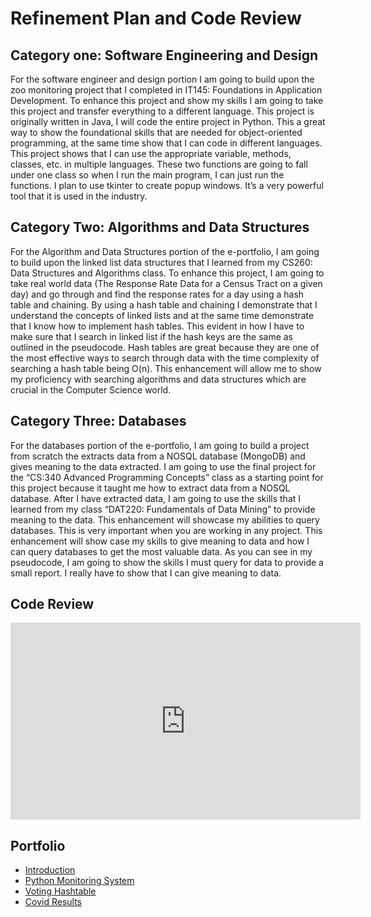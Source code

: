 # Refinement Plan and Code Review

## Category one: Software Engineering and Design

For the software engineer and design portion I am going to build upon the zoo monitoring project that I completed in IT145: Foundations in Application Development. To enhance this project and show my skills I am going to take this project and transfer everything to a different language. This project is originally written in Java, I will code the entire project in Python. This a great way to show the foundational skills that are needed for object-oriented programming, at the same time show that I can code in different languages. This project shows that I can use the appropriate variable, methods, classes, etc. in multiple languages. These two functions are going to fall under one class so when I run the main program, I can just run the functions. I plan to use tkinter to create popup windows. It’s a very powerful tool that it is used in the industry.

## Category Two: Algorithms and Data Structures

For the Algorithm and Data Structures portion of the e-portfolio, I am going to build upon the linked list data structures that I learned from my CS260: Data Structures and Algorithms class. To enhance this project, I am going to take real world data (The Response Rate Data for a Census Tract on a given day) and go through and find the response rates for a day using a hash table and chaining. By using a hash table and chaining I demonstrate that I understand the concepts of linked lists and at the same time demonstrate that I know how to implement hash tables. This evident in how I have to make sure that I search in linked list if the hash keys are the same as outlined in the pseudocode. Hash tables are great because they are one of the most effective ways to search through data with the time complexity of searching a hash table being O(n). This enhancement will allow me to show my proficiency with searching algorithms and data structures which are crucial in the Computer Science world. 

## Category Three: Databases
For the databases portion of the e-portfolio, I am going to build a project from scratch the extracts data from a NOSQL database (MongoDB) and gives meaning to the data extracted. I am going to use the final project for the “CS:340 Advanced Programming Concepts” class as a starting point for this project because it taught me how to extract data from a NOSQL database. After I have extracted data, I am going to use the skills that I learned from my class “DAT220: Fundamentals of Data Mining” to provide meaning to the data. This enhancement will showcase my abilities to query databases. This is very important when you are working in any project. This enhancement will show case my skills to give meaning to data and how I can query databases to get the most valuable data. As you can see in my pseudocode, I am going to show the skills I must query for data to provide a small report. I really have to show that I can give meaning to data.

## Code Review
<div align="center">
  <iframe
          width="560"
          height="315"
          src="https://youtube.com/embed/ZCk3SdzA1Bs"
          frameborder="0"
          allow="autoplay; encrypted-media"
          allowfullscreen="">
  </iframe>
</div>

## Portfolio
- [Introduction](https://willi9.github.io/index.html)
- [Python Monitoring System](https://willi9.github.io/PythonMonitoringSystem.html)
- [Voting Hashtable](https://willi9.github.io/VotingHashtable)
- [Covid Results](https://willi9.github.io/CovidResults)
   
          

